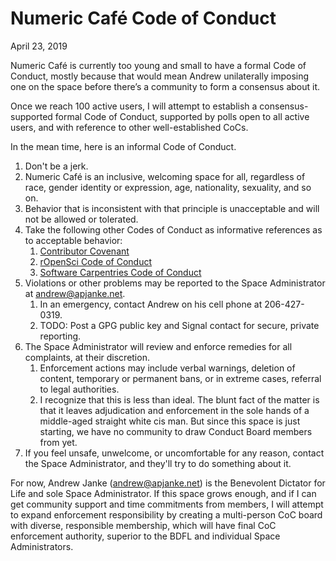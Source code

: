 Numeric Café Code of Conduct
============================

April 23, 2019

Numeric Café is currently too young and small to have a formal Code of Conduct, mostly because that would
mean Andrew unilaterally imposing one on the space before there’s a community to form a consensus about
it.

Once we reach 100 active users, I will attempt to establish a consensus-supported formal Code of Conduct, supported by polls open to all active users, and with reference to other well-established CoCs.

In the mean time, here is an informal Code of Conduct.

1. Don't be a jerk.
1. Numeric Café is an inclusive, welcoming space for all, regardless of race, gender identity or expression, age, nationality, sexuality, and so on.
1. Behavior that is inconsistent with that principle is unacceptable and will not be allowed or tolerated.
1. Take the following other Codes of Conduct as informative references as to acceptable behavior:
    1. [Contributor Covenant](https://www.contributor-covenant.org)
    1. [rOpenSci Code of Conduct](https://ropensci.org/code-of-conduct/)
    1. [Software Carpentries Code of Conduct](https://docs.carpentries.org/topic_folders/policies/code-of-conduct.html)
1. Violations or other problems may be reported to the Space Administrator at <andrew@apjanke.net>.
    1. In an emergency, contact Andrew on his cell phone at 206-427-0319.
    1. TODO: Post a GPG public key and Signal contact for secure, private reporting.
1. The Space Administrator will review and enforce remedies for all complaints, at their discretion.
    1. Enforcement actions may include verbal warnings, deletion of content, temporary or permanent bans, or in extreme cases, referral to legal authorities.
    1. I recognize that this is less than ideal. The blunt fact of the matter is that it leaves adjudication and enforcement in the sole hands of a middle-aged straight white cis man. But since this space is just starting, we have no community to draw Conduct Board members from yet.
1. If you feel unsafe, unwelcome, or uncomfortable for any reason, contact the Space Administrator, and they'll try to do something about it.

For now, Andrew Janke (<andrew@apjanke.net>) is the Benevolent Dictator for Life and sole Space Administrator.
If this space grows enough, and if I can get community support and time commitments from members, I will attempt to expand enforcement responsibility by creating a multi-person CoC board with diverse, responsible membership, which will have final CoC enforcement authority, superior to the BDFL and individual Space Administrators.
  
